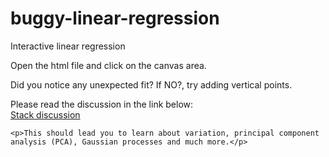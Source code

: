 # buggy-linear-regression
Interactive linear regression
<p>Open the html file and click on the canvas area.</p> 
    <p>Did you notice any unexpected fit? If NO?, try adding vertical points.</p>
    <p>Please read the discussion in the link below: <br>  <a href="https://stats.stackexchange.com/questions/57685/line-of-best-fit-linear-regression-over-vertical-line">Stack discussion</a> </p>
   
    <p>This should lead you to learn about variation, principal component analysis (PCA), Gaussian processes and much more.</p>
